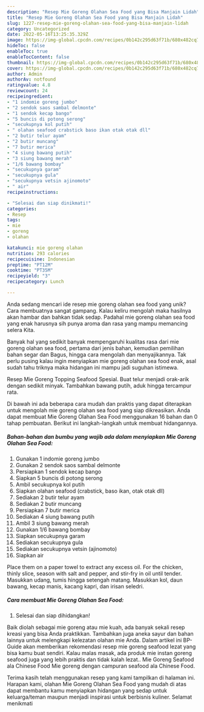 ```yaml
---
description: "Resep Mie Goreng Olahan Sea Food yang Bisa Manjain Lidah"
title: "Resep Mie Goreng Olahan Sea Food yang Bisa Manjain Lidah"
slug: 1227-resep-mie-goreng-olahan-sea-food-yang-bisa-manjain-lidah
category: Uncategorized
date: 2022-05-16T13:25:35.329Z
image: https://img-global.cpcdn.com/recipes/0b142c295d63f71b/680x482cq70/mie-goreng-olahan-sea-food-foto-resep-utama.jpg
hideToc: false
enableToc: true
enableTocContent: false
thumbnail: https://img-global.cpcdn.com/recipes/0b142c295d63f71b/680x482cq70/mie-goreng-olahan-sea-food-foto-resep-utama.jpg
cover: https://img-global.cpcdn.com/recipes/0b142c295d63f71b/680x482cq70/mie-goreng-olahan-sea-food-foto-resep-utama.jpg
author: Admin
authorAv: notfound
ratingvalue: 4.8
reviewcount: 24
recipeingredient:
- "1 indomie goreng jumbo"
- "2 sendok saos sambal delmonte"
- "1 sendok kecap bango"
- "5 buncis di potong serong"
- "secukupnya kol putih"
- " olahan seafood crabstick baso ikan otak otak dll"
- "2 butir telur ayam"
- "2 butir muncang"
- "7 butir merica"
- "4 siung bawang putih"
- "3 siung bawang merah"
- "1/6 bawang bombay"
- "secukupnya garam"
- "secukupnya gula"
- "secukupnya vetsin ajinomoto"
- " air"
recipeinstructions:

- "Selesai dan siap dinikmati!"
categories:
- Resep
tags:
- mie
- goreng
- olahan

katakunci: mie goreng olahan 
nutrition: 293 calories
recipecuisine: Indonesian
preptime: "PT12M"
cooktime: "PT35M"
recipeyield: "3"
recipecategory: Lunch

---
```





Anda sedang mencari ide resep mie goreng olahan sea food yang unik? Cara membuatnya sangat gampang. Kalau keliru mengolah maka hasilnya akan hambar dan bahkan tidak sedap. Padahal mie goreng olahan sea food yang enak harusnya sih punya aroma dan rasa yang mampu memancing selera Kita.





Banyak hal yang sedikit banyak mempengaruhi kualitas rasa dari mie goreng olahan sea food, pertama dari jenis bahan, kemudian pemilihan bahan segar dan Bagus, hingga cara mengolah dan menyajikannya. Tak perlu pusing kalau ingin menyiapkan mie goreng olahan sea food enak,      asal sudah tahu triknya maka hidangan ini mampu jadi suguhan istimewa.














Resep Mie Goreng Topping Seafood Spesial. Buat telur menjadi orak-arik dengan sedikit minyak. Tambahkan bawang putih, aduk hingga tercampur rata.






Di bawah ini ada beberapa cara mudah dan praktis yang dapat diterapkan untuk mengolah mie goreng olahan sea food yang siap dikreasikan. Anda dapat membuat Mie Goreng Olahan Sea Food menggunakan 16 bahan dan 0 tahap pembuatan. Berikut ini langkah-langkah untuk membuat hidangannya.

<!--inarticleads1-->

##### Bahan-bahan dan bumbu yang wajib ada dalam menyiapkan Mie Goreng Olahan Sea Food:

1. Gunakan 1 indomie goreng jumbo
1. Gunakan 2 sendok saos sambal delmonte
1. Persiapkan 1 sendok kecap bango
1. Siapkan 5 buncis di potong serong
1. Ambil secukupnya kol putih
1. Siapkan  olahan seafood (crabstick, baso ikan, otak otak dll)
1. Sediakan 2 butir telur ayam
1. Sediakan 2 butir muncang
1. Persiapkan 7 butir merica
1. Sediakan 4 siung bawang putih
1. Ambil 3 siung bawang merah
1. Gunakan 1/6 bawang bombay
1. Siapkan secukupnya garam
1. Sediakan secukupnya gula
1. Sediakan secukupnya vetsin (ajinomoto)
1. Siapkan  air


Place them on a paper towel to extract any excess oil. For the chicken, thinly slice, season with salt and pepper, and stir-fry in oil until tender. Masukkan udang, tumis hingga setengah matang. Masukkan kol, daun bawang, kecap manis, kacang kapri, dan irisan seledri. 

<!--inarticleads2-->

##### Cara membuat Mie Goreng Olahan Sea Food:


1. Selesai dan siap dihidangkan!

Baik diolah sebagai mie goreng atau mie kuah, ada banyak sekali resep kreasi yang bisa Anda praktikkan. Tambahkan juga aneka sayur dan bahan lainnya untuk melengkapi kelezatan olahan mie Anda. Dalam artikel ini BP-Guide akan memberikan rekomendasi resep mie goreng seafood lezat yang bisa kamu buat sendiri. Kalau malas masak, ada produk mie instan goreng seafood juga yang lebih praktis dan tidak kalah lezat.. Mie Goreng Seafood ala Chinese Food Mie goreng dengan campuran seafood ala Chinese Food. 

Terima kasih telah menggunakan resep yang kami tampilkan di halaman ini. Harapan kami, olahan Mie Goreng Olahan Sea Food yang mudah di atas dapat membantu kamu menyiapkan hidangan yang sedap untuk keluarga/teman maupun menjadi inspirasi untuk berbisnis kuliner. Selamat menikmati
